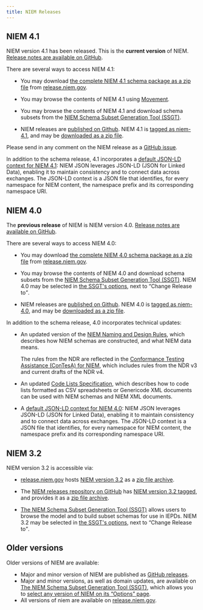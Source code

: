 ```yaml
---
title: NIEM Releases
---
```


<style type="text/css"> 
    ul { margin-left: 1em; }
</style>

## NIEM 4.1

NIEM version 4.1 has been released. This is the **current version** of NIEM. [Release notes are available on GitHub](https://github.com/NIEM/NIEM-Releases/releases/tag/niem-4.1).

There are several ways to access NIEM 4.1:

- You may download
  [the complete NIEM 4.1 schema package as a zip file](https://release.niem.gov/niem/4.1/niem-4.1.rel.zip)
  from [release.niem.gov](https://release.niem.gov/niem/4.1/).

- You may browse the contents of NIEM 4.1 using [Movement](https://beta.movement.niem.gov).

- You may browse the contents of NIEM 4.1 and download schema subsets from the
  [NIEM Schema Subset Generation Tool (SSGT)](https://tools.niem.gov/niemtools/ssgt/index.iepd).

- NIEM releases are
  [published on Github](https://github.com/NIEM/NIEM-Releases). NIEM 4.1 is
  [tagged as niem-4.1](https://github.com/NIEM/NIEM-Releases/releases/tag/niem-4.1),
  and may be
  [downloaded as a zip file](https://github.com/NIEM/NIEM-Releases/archive/niem-4.1.zip).

Please send in any comment on the NIEM release as a [GitHub issue](https://github.com/NIEM/NIEM-Releases/issues).

In addition to the schema release, 4.1 incorporates a
  [default JSON-LD context for NIEM 4.1](https://release.niem.gov/jsonld-context/niem-4.1-context.jsonld):
  NIEM JSON leverages JSON-LD (JSON for Linked Data), enabling it to maintain
  consistency and to connect data across exchanges. The JSON-LD context is a
  JSON file that identifies, for every namespace for NIEM content, the namespace
  prefix and its corresponding namespace URI.

## NIEM 4.0

The **previous release** of NIEM is NIEM version 4.0. [Release notes are available on GitHub](https://github.com/NIEM/NIEM-Releases/releases/tag/niem-4.0).

There are several ways to access NIEM 4.0:

- You may download
  [the complete NIEM 4.0 schema package as a zip file](https://release.niem.gov/niem/4.0/niem-4.0.rel.zip)
  from [release.niem.gov](https://release.niem.gov/niem/4.0/).

- You may browse the contents of NIEM 4.0 and download schema subsets from the
  [NIEM Schema Subset Generation Tool (SSGT)](https://tools.niem.gov/niemtools/ssgt/index.iepd).
  NIEM 4.0 may be selected in [the SSGT's options](https://tools.niem.gov/niemtools/ssgt/SSGT-Options.iepd),
  next to <q>Change Release to</q>.

- NIEM releases are
  [published on Github](https://github.com/NIEM/NIEM-Releases). NIEM 4.0 is
  [tagged as niem-4.0](https://github.com/NIEM/NIEM-Releases/releases/tag/niem-4.0),
  and may be
  [downloaded as a zip file](https://github.com/NIEM/NIEM-Releases/archive/niem-4.0.zip).

In addition to the schema release, 4.0 incorporates technical updates:

- An updated version of the
  [NIEM Naming and Design Rules](https://github.com/NIEM/NIEM-NDR), which
  describes how NIEM schemas are constructed, and what NIEM data means.

  The rules from the NDR are reflected in the [Conformance Testing Assistance
  (ConTesA) for NIEM](https://tools.niem.gov/contesa/), which includes rules
  from the NDR v3 and current drafts of the NDR v4.

- An updated
  [Code Lists Specification](https://github.com/NIEM/NIEM-Code-Lists-Spec),
  which describes how to code lists formatted as CSV spreadsheets or Genericode
  XML documents can be used with NIEM schemas and NIEM XML documents.

- A
  [default JSON-LD context for NIEM 4.0](https://release.niem.gov/jsonld-context/niem-4.0-context.jsonld):
  NIEM JSON leverages JSON-LD (JSON for Linked Data), enabling it to maintain
  consistency and to connect data across exchanges. The JSON-LD context is a
  JSON file that identifies, for every namespace for NIEM content, the namespace
  prefix and its corresponding namespace URI.

## NIEM 3.2

NIEM version 3.2 is accessible via:

- [release.niem.gov](https://release.niem.gov/niem) hosts [NIEM version 3.2](https://release.niem.gov/niem/3.2) as a [zip file archive](https://release.niem.gov/niem/3.2/niem-3.2.rel.zip).

- The [NIEM releases repository on GitHub](https://github.com/NIEM/NIEM-Releases/) 
    has [NIEM version 3.2 tagged](https://github.com/NIEM/NIEM-Releases/releases/tag/niem-3.2),
    and provides it as a [zip file archive](https://github.com/NIEM/NIEM-Releases/archive/niem-3.2.zip).

- [The NIEM Schema Subset Generation Tool (SSGT)](https://tools.niem.gov/niemtools/ssgt/index.iepd)
    allows users to browse the model and to build subset schemas for use in
    IEPDs. NIEM 3.2 may be selected in
    [the SSGT's options](https://tools.niem.gov/niemtools/ssgt/SSGT-Options.iepd),
    next to <q>Change Release to</q>.

## Older versions

Older versions of NIEM are available:

- Major and minor version of NIEM are published as
  [GitHub releases](https://github.com/NIEM/NIEM-Releases/releases).
- Major and minor versions, as well as domain updates, are available on
    [The NIEM Schema Subset Generation Tool (SSGT)](https://tools.niem.gov/niemtools/ssgt/index.iepd),
    which allows you to
    [select any version of NIEM on its <q>Options</q> page](https://tools.niem.gov/niemtools/ssgt/SSGT-Options.iepd).
- All versions of niem are available on
  [release.niem.gov](https://release.niem.gov/niem/).
